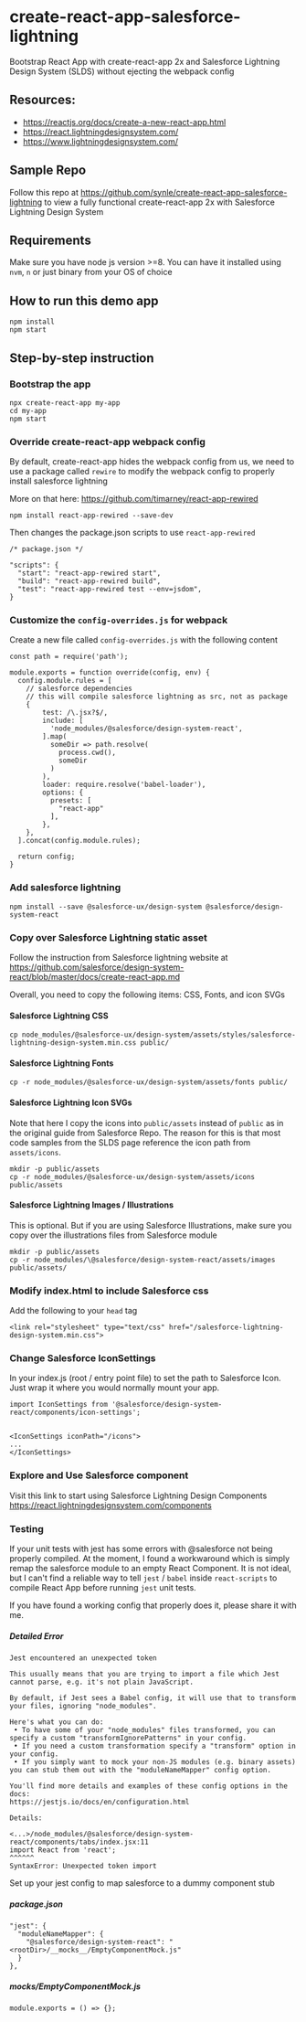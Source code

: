# create-react-app-salesforce-lightning
Bootstrap React App with create-react-app 2x and Salesforce Lightning Design System (SLDS) without ejecting the webpack config


## Resources:
- https://reactjs.org/docs/create-a-new-react-app.html
- https://react.lightningdesignsystem.com/
- https://www.lightningdesignsystem.com/


## Sample Repo
Follow this repo at https://github.com/synle/create-react-app-salesforce-lightning to view a fully functional create-react-app 2x with Salesforce Lightning Design System


## Requirements
Make sure you have node js version >=8. You can have it installed using `nvm`, `n` or just binary from your OS of choice


## How to run this demo app
```
npm install
npm start
```


## Step-by-step instruction
### Bootstrap the app
```
npx create-react-app my-app
cd my-app
npm start
```

### Override create-react-app webpack config
By default, create-react-app hides the webpack config from us, we need to use a package called `rewire` to modify the webpack config to properly install salesforce lightning

More on that here: https://github.com/timarney/react-app-rewired
```
npm install react-app-rewired --save-dev
```

Then changes the package.json scripts to use `react-app-rewired`
```
/* package.json */

"scripts": {
  "start": "react-app-rewired start",
  "build": "react-app-rewired build",
  "test": "react-app-rewired test --env=jsdom",
}
```


### Customize the `config-overrides.js` for webpack
Create a new file called `config-overrides.js` with the following content
```
const path = require('path');

module.exports = function override(config, env) {
  config.module.rules = [
    // salesforce dependencies
    // this will compile salesforce lightning as src, not as package
    {
        test: /\.jsx?$/,
        include: [
          'node_modules/@salesforce/design-system-react',
        ].map(
          someDir => path.resolve(
            process.cwd(),
            someDir
          )
        ),
        loader: require.resolve('babel-loader'),
        options: {
          presets: [
            "react-app"
          ],
        },
    },
  ].concat(config.module.rules);

  return config;
}
```


### Add salesforce lightning
```
npm install --save @salesforce-ux/design-system @salesforce/design-system-react
```

### Copy over Salesforce Lightning static asset
Follow the instruction from Salesforce lightning website at https://github.com/salesforce/design-system-react/blob/master/docs/create-react-app.md

Overall, you need to copy the following items: CSS, Fonts, and icon SVGs
#### Salesforce Lightning CSS
```
cp node_modules/@salesforce-ux/design-system/assets/styles/salesforce-lightning-design-system.min.css public/
```

#### Salesforce Lightning Fonts
```
cp -r node_modules/@salesforce-ux/design-system/assets/fonts public/
```

#### Salesforce Lightning Icon SVGs
Note that here I copy the icons into `public/assets` instead of `public` as in the original guide from Salesforce Repo. The reason for this is that most code samples from the SLDS page reference the icon path from `assets/icons`.
```
mkdir -p public/assets
cp -r node_modules/@salesforce-ux/design-system/assets/icons public/assets
```


#### Salesforce Lightning Images / Illustrations
This is optional. But if you are using Salesforce Illustrations, make sure you copy over the illustrations files from Salesforce module
```
mkdir -p public/assets
cp -r node_modules/\@salesforce/design-system-react/assets/images public/assets/
```


### Modify index.html to include Salesforce css
Add the following to your `head` tag
```
<link rel="stylesheet" type="text/css" href="/salesforce-lightning-design-system.min.css">
```


### Change Salesforce IconSettings
In your index.js (root / entry point file) to set the path to Salesforce Icon. Just wrap it where you would normally mount your app.
```
import IconSettings from '@salesforce/design-system-react/components/icon-settings';


<IconSettings iconPath="/icons">
...
</IconSettings>
```


### Explore and Use Salesforce component
Visit this link to start using Salesforce Lightning Design Components https://react.lightningdesignsystem.com/components


### Testing
If your unit tests with jest has some errors with @salesforce not being properly compiled. At the moment, I found a workwaround which is simply remap the salesforce module to an empty React Component. It is not ideal, but I can't find a reliable way to tell `jest` / `babel` inside `react-scripts` to compile React App before running `jest` unit tests.

If you have found a working config that properly does it, please share it with me.

##### Detailed Error
```
Jest encountered an unexpected token

This usually means that you are trying to import a file which Jest cannot parse, e.g. it's not plain JavaScript.

By default, if Jest sees a Babel config, it will use that to transform your files, ignoring "node_modules".

Here's what you can do:
 • To have some of your "node_modules" files transformed, you can specify a custom "transformIgnorePatterns" in your config.
 • If you need a custom transformation specify a "transform" option in your config.
 • If you simply want to mock your non-JS modules (e.g. binary assets) you can stub them out with the "moduleNameMapper" config option.

You'll find more details and examples of these config options in the docs:
https://jestjs.io/docs/en/configuration.html

Details:

<...>/node_modules/@salesforce/design-system-react/components/tabs/index.jsx:11
import React from 'react';
^^^^^^
SyntaxError: Unexpected token import
```


Set up your jest config to map salesforce to a dummy component stub
##### package.json
```
"jest": {
  "moduleNameMapper": {
    "@salesforce/design-system-react": "<rootDir>/__mocks__/EmptyComponentMock.js"
  }
},
```

##### __mocks__/EmptyComponentMock.js
```
module.exports = () => {};
```
